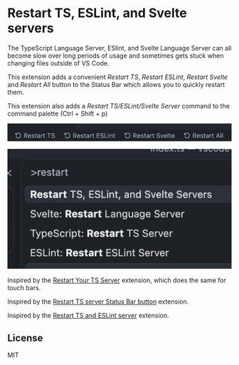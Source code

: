 # Restart TS, ESLint, and Svelte servers

The TypeScript Language Server, ESlint, and Svelte Language Server can all become slow over long periods of usage and sometimes gets stuck when changing files outside of VS Code.

This extension adds a convenient _Restart TS_, _Restart ESLint_, _Restart Svelte_ and _Restart All_ button to the Status Bar which allows you to quickly restart them.

This extension also adds a _Restart TS/ESLint/Svelte Server_ command to the command palette (Ctrl + Shift + p)

![Button preview](res/buttons.png)

![Command Palette preview](res/command-palette.png)

Inspired by the [Restart Your TS Server](https://github.com/HearTao/restart-your-ts-server) extension, which does the same for touch bars.

Inspired by the [Restart TS server Status Bar button](https://github.com/qcz/vscode-restart-ts-server-button) extension.

Inspired by the [Restart TS and ESLint server](https://github.com/acoreyj/vscode-restart-ts-eslint/tree/master) extension.

## License

MIT

